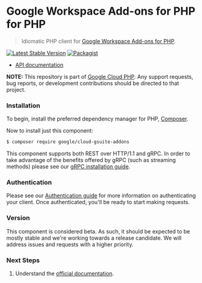 # Google Workspace Add-ons for PHP for PHP

> Idiomatic PHP client for [Google Workspace Add-ons for PHP](https://developers.google.com/workspace/add-ons/overview).

[![Latest Stable Version](https://poser.pugx.org/google/cloud-gsuite-addons/v/stable)](https://packagist.org/packages/google/cloud-gsuite-addons) [![Packagist](https://img.shields.io/packagist/dm/google/cloud-gsuite-addons.svg)](https://packagist.org/packages/google/cloud-gsuite-addons)

* [API documentation](http://googleapis.github.io/google-cloud-php/#/docs/cloud-gsuite-addons/latest/gsuiteaddons/readme)

**NOTE:** This repository is part of [Google Cloud PHP](https://github.com/googleapis/google-cloud-php). Any
support requests, bug reports, or development contributions should be directed to
that project.

### Installation

To begin, install the preferred dependency manager for PHP, [Composer](https://getcomposer.org/).

Now to install just this component:

```sh
$ composer require google/cloud-gsuite-addons
```

This component supports both REST over HTTP/1.1 and gRPC. In order to take advantage of the benefits offered by gRPC (such as streaming methods)
please see our [gRPC installation guide](https://cloud.google.com/php/grpc).

### Authentication

Please see our [Authentication guide](https://github.com/googleapis/google-cloud-php/blob/main/AUTHENTICATION.md) for more information
on authenticating your client. Once authenticated, you'll be ready to start making requests.

### Version

This component is considered beta. As such, it should be expected to be mostly stable and we're working towards a release candidate. We will address issues and requests with a higher priority.

### Next Steps

1. Understand the [official documentation](https://developers.google.com/workspace/add-ons/overview/docs).
